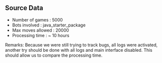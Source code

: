 ## Source Data
* Number of games : 5000
* Bots involved : java_starter_package
* Max moves allowed : 20000
* Processing time : ~ 10 hours

Remarks:
Because we were still trying to track bugs, all logs were activated, another try
should be done with all logs and main interface disabled. This should allow us
to compare the processing time.